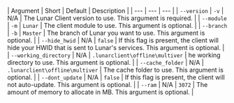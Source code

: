 | Argument | Short | Default | Description | 
| --- | --- | --- |
| `--version` | `-v` | N/A | The Lunar Client version to use. This argument is required. |
| `--module` | `-m` | `Lunar` | The client module to use. This argument is optional. |
| `--branch` | `-b` | `Master` | The branch of Lunar you want to use. This argument is optional. |
| `--hide_hwid` | N/A | `false` | If this flag is present, the client will hide your HWID that is sent to Lunar's services. This argument is optional. |
| `--working_directory` | N/A | `.lunarclient\offline\multiver` | he working directory to use. This argument is optional. |
| `--cache_folder` | N/A | `.lunarclient\offline\multiver` | The cache folder to use. This argument is optional. |
| `--dont_update` | N/A | `false` |  If this flag is present, the client will not auto-update. This argument is optional. |
| `--ram` | N/A | `3072` | The amount of memory to allocate in MB. This argument is optional. |
